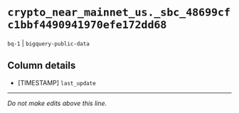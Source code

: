 # `crypto_near_mainnet_us._sbc_48699cfc1bbf4490941970efe172dd68`
`bq-1` | `bigquery-public-data`

## Column details
* [TIMESTAMP] `last_update`

-------------------------------------------------------------------------------
*Do not make edits above this line.*
